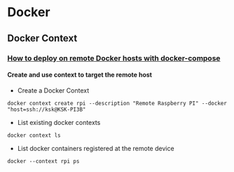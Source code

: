 # Docker

## Docker Context

### [How to deploy on remote Docker hosts with docker-compose](https://www.docker.com/blog/how-to-deploy-on-remote-docker-hosts-with-docker-compose/)

#### Create and use context to target the remote host

- Create a Docker Context
```
docker context create rpi --description "Remote Raspberry PI" --docker "host=ssh://ksk@KSK-PI3B"
```

- List existing docker contexts
```
docker context ls
```

- List docker containers registered at the remote device
```
docker --context rpi ps
```
